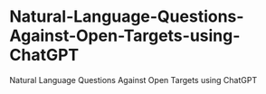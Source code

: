 # Natural-Language-Questions-Against-Open-Targets-using-ChatGPT
Natural Language Questions Against Open Targets using ChatGPT
